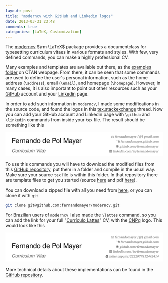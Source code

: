 ```yaml
---
layout: post
title: "moderncv with GitHub and Linkedin logos"
date: 2013-03-31 23:48
comments: true
categories: [LaTeX, Customization]
---
```


The [moderncv][] $\rm \LaTeX$ package provides a documentclass for typesetting curriculum vitaes in various formats and styles. With few, very defined commands, you can make a highly professional CV.

Many examples and templates are available out there, as the [examples folder][ex_folder] on CTAN webpage. From there, it can be seen that some commands are used to define the user's personal information, such as the home address (`\address`), email (`\email`), and homepage (`\homepage`). However, in many cases, it is also important to point out other resources such as your [GitHub][] account and your [Linkedin][] page.

In order to add such information in `moderncv`, I made some modifications in the source code, and found the logos in this [tex.stackexchange][] thread. Now you can add your GitHub account and Linkedin page with `\github` and `\linkedin` commands from inside your `tex` file. The result should be something like this

![CV exampple](/files/posts/CV_en_example.png)

To use this commands you will have to download the modified files from this [GitHub repository][moderncv_repo], put them in a folder and compile in the usual way. Make sure your source `tex` file is within this folder. In that repository there are template files to get you started (source [here][tex_template] and pdf [here][pdf_template]).

You can download a zipped file with all you need from [here][zip], or you can clone it with `git`

``` bash
git clone git@github.com:fernandomayer/moderncv.git
```

For Brazilian users of `moderncv` I also made the `\lattes` command, so you can add the link for your full "[Currículo Lattes][lattes]" CV, with the [CNPq][] logo. This would look like this

![CV exampple](/files/posts/CV_pt-BR_example.png)

More technical details about these implementations can be found in the [GitHub repository][moderncv_README].

[moderncv]: http://www.ctan.org/tex-archive/macros/latex/contrib/moderncv/
[ex_folder]: http://www.ctan.org/tex-archive/macros/latex/contrib/moderncv/examples
[GitHub]: http://github.com
[Linkedin]: http://linkedin.com
[tex.stackexchange]: http://tex.stackexchange.com/questions/70216/adding-sections-such-as-linkedin-and-github-to-a-moderncv-footer
[moderncv_repo]: https://github.com/fernandomayer/moderncv
[tex_template]: https://github.com/fernandomayer/moderncv/blob/master/template_moderncv.tex
[pdf_template]: https://github.com/fernandomayer/moderncv/blob/master/template_moderncv.pdf
[zip]: https://github.com/fernandomayer/moderncv/archive/master.zip
[lattes]: http://lattes.cnpq.br/
[CNPq]: http://cnpq.br
[moderncv_README]: https://github.com/fernandomayer/moderncv#moderncv